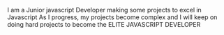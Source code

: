 I am a Junior javascript Developer making some projects to excel in Javascript
As I progress, my projects become complex and I will keep on doing hard projects to become the ELITE JAVASCRIPT DEVELOPER 
